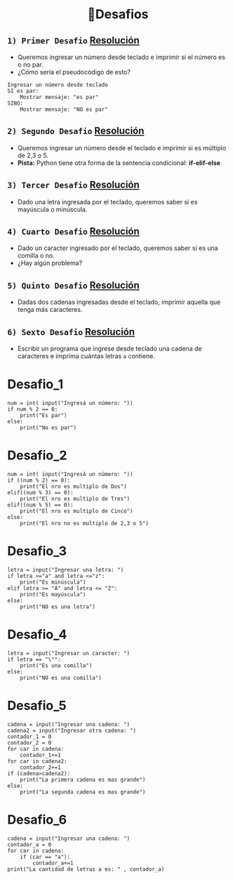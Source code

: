 <h1 align="center"> 🤖Desafios </h1>

## ```1) Primer Desafio```  [Resolución](#Desafio_1)

- Queremos ingresar un número desde teclado e imprimir si el número es o no par.
- ¿Cómo sería el pseudocódigo de esto?

```
Ingresar un número desde teclado
SI es par: 
    Mostrar mensaje: "es par"
SINO:
    Mostrar mensaje: "NO es par"
```

## ```2) Segundo Desafio``` [Resolución](#Desafio_2)

- Queremos ingresar un número desde el teclado e imprimir si es múltiplo de 2,3 o 5.
- **Pista:** Python tiene otra forma de la sentencia condicional: **if-elif-else**

## ```3) Tercer Desafio``` [Resolución](#Desafio_3)

- Dado una letra ingresada por el teclado, queremos saber si es mayúscula o minúscula.

## ```4) Cuarto Desafio``` [Resolución](#Desafio_4)

- Dado un caracter ingresado por el teclado, queremos saber si es una comilla o no.
- ¿Hay algún problema?

## ```5) Quinto Desafio``` [Resolución](#Desafio_5)

- Dadas dos cadenas ingresadas desde el teclado, imprimir aquella que tenga más caracteres.

## ```6) Sexto Desafio``` [Resolución](#Desafio_6)

- Escribir un programa que ingrese desde teclado una cadena de caracteres e imprima cuántas letras ``a`` contiene.

Desafio_1
=========
```Py
num = int( input("Ingresá un número: "))
if num % 2 == 0:
    print("Es par")
else:
    print("No es par")
```
Desafio_2
=========
```Py
num = int( input("Ingresá un número: "))
if ((num % 2) == 0):
    print("El nro es multiplo de Dos")
elif((num % 3) == 0):
    print("El nro es multiplo de Tres")
elif((num % 5) == 0):
    print("El nro es multiplo de Cinco")
else:
    print("El nro no es multiplo de 2,3 o 5")
```
Desafio_3
=========

```Py
letra = input("Ingresar una letra: ")
if letra >="a" and letra <="z":
    print("Es minúscula")
elif letra >= "A" and letra <= "Z":
    print("Es mayúscula")
else:
    print("NO es una letra")
```
Desafio_4
=========

```Py
letra = input("Ingresar un caracter: ")
if letra == "\"":
    print("Es una comilla")
else:
    print("NO es una comilla")
```

Desafio_5
=========

```Py
cadena = input("Ingresar una cadena: ")
cadena2 = input("Ingresar otra cadena: ")
contador_1 = 0
contador_2 = 0
for car in cadena:
    contador_1+=1
for car in cadena2:
    contador_2+=1
if (cadena>cadena2):
    print("La primera cadena es mas grande")
else:
    print("La segunda cadena es mas grande")
```

Desafio_6
=========

```Py
cadena = input("Ingresar una cadena: ")
contador_a = 0
for car in cadena:
    if (car == "a"):
        contador_a+=1
print("La cantidad de letras a es: " , contador_a)
```